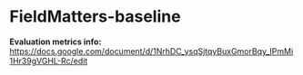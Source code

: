 # FieldMatters-baseline

**Evaluation metrics info:** https://docs.google.com/document/d/1NrhDC_ysqSjtqyBuxGmorBqy_IPmMi1Hr39gVGHL-Rc/edit
